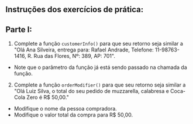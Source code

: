 ## Instruções dos exercícios de prática:

## Parte I:

1. Complete a função `customerInfo()` para que seu retorno seja similar a "Olá Ana Silveira, entrega para: Rafael Andrade, Telefone: 11-98763-1416, R. Rua das Flores, Nº: 389, AP: 701".

 - Note que o parâmetro da função já está sendo passado na chamada da função.

2. Complete a função `orderModifier()` para que seu retorno seja similar a "Olá Luiz Silva, o total do seu pedido de muzzarella, calabresa e Coca-Cola Zero é R$ 50,00."

 - Modifique o nome da pessoa compradora.
 - Modifique o valor total da compra para R$ 50,00.
